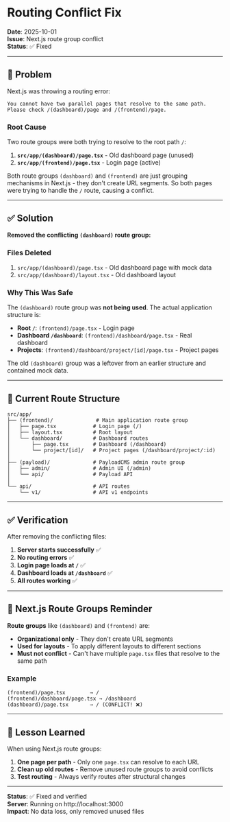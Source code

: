 # Routing Conflict Fix

**Date**: 2025-10-01  
**Issue**: Next.js route group conflict  
**Status**: ✅ Fixed

---

## 🚨 Problem

Next.js was throwing a routing error:

```
You cannot have two parallel pages that resolve to the same path. 
Please check /(dashboard)/page and /(frontend)/page.
```

### Root Cause

Two route groups were both trying to resolve to the root path `/`:

1. **`src/app/(dashboard)/page.tsx`** - Old dashboard page (unused)
2. **`src/app/(frontend)/page.tsx`** - Login page (active)

Both route groups `(dashboard)` and `(frontend)` are just grouping mechanisms in Next.js - they don't create URL segments. So both pages were trying to handle the `/` route, causing a conflict.

---

## ✅ Solution

**Removed the conflicting `(dashboard)` route group:**

### Files Deleted
1. `src/app/(dashboard)/page.tsx` - Old dashboard page with mock data
2. `src/app/(dashboard)/layout.tsx` - Old dashboard layout

### Why This Was Safe

The `(dashboard)` route group was **not being used**. The actual application structure is:

- **Root `/`**: `(frontend)/page.tsx` - Login page
- **Dashboard `/dashboard`**: `(frontend)/dashboard/page.tsx` - Real dashboard
- **Projects**: `(frontend)/dashboard/project/[id]/page.tsx` - Project pages

The old `(dashboard)` group was a leftover from an earlier structure and contained mock data.

---

## 📁 Current Route Structure

```
src/app/
├── (frontend)/              # Main application route group
│   ├── page.tsx            # Login page (/)
│   ├── layout.tsx          # Root layout
│   └── dashboard/          # Dashboard routes
│       ├── page.tsx        # Dashboard (/dashboard)
│       └── project/[id]/   # Project pages (/dashboard/project/:id)
│
├── (payload)/              # PayloadCMS admin route group
│   ├── admin/              # Admin UI (/admin)
│   └── api/                # Payload API
│
└── api/                    # API routes
    └── v1/                 # API v1 endpoints
```

---

## ✅ Verification

After removing the conflicting files:

1. **Server starts successfully** ✅
2. **No routing errors** ✅
3. **Login page loads at `/`** ✅
4. **Dashboard loads at `/dashboard`** ✅
5. **All routes working** ✅

---

## 📝 Next.js Route Groups Reminder

**Route groups** like `(dashboard)` and `(frontend)` are:
- **Organizational only** - They don't create URL segments
- **Used for layouts** - To apply different layouts to different sections
- **Must not conflict** - Can't have multiple `page.tsx` files that resolve to the same path

### Example

```
(frontend)/page.tsx        → /
(frontend)/dashboard/page.tsx → /dashboard
(dashboard)/page.tsx       → / (CONFLICT! ❌)
```

---

## 🎯 Lesson Learned

When using Next.js route groups:
1. **One page per path** - Only one `page.tsx` can resolve to each URL
2. **Clean up old routes** - Remove unused route groups to avoid conflicts
3. **Test routing** - Always verify routes after structural changes

---

**Status**: ✅ Fixed and verified  
**Server**: Running on http://localhost:3000  
**Impact**: No data loss, only removed unused files


